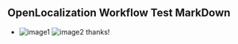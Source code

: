 ## OpenLocalization Workflow Test MarkDown
* ![image1](.\11aa1a7e-c068-4212-bf1d-3c88ba767aaa.png)   ![image2](.\6ab748db-db25-45a1-865e-a6c4b56d4c86.png) 
thanks!